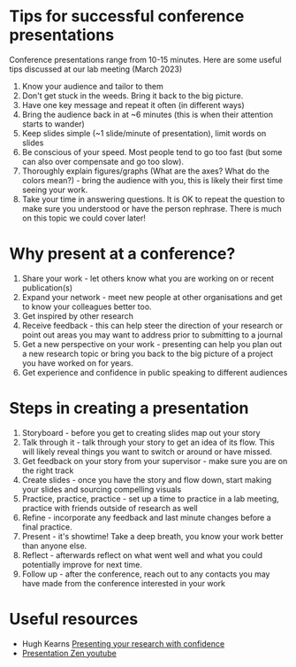 # Tips for successful conference presentations

Conference presentations range from 10-15 minutes. Here are some useful tips discussed at our lab meeting (March 2023)

1. Know your audience and tailor to them
2. Don't get stuck in the weeds. Bring it back to the big picture.
3. Have one key message and repeat it often (in different ways)
4. Bring the audience back in at ~6 minutes (this is when their attention starts to wander)
5. Keep slides simple (~1 slide/minute of presentation), limit words on slides
6. Be conscious of your speed. Most people tend to go too fast (but some can also over compensate and go too slow).
7. Thoroughly explain figures/graphs (What are the axes? What do the colors mean?) - bring the audience with you, this is likely their first time seeing your work.
8. Take your time in answering questions. It is OK to repeat the question to make sure you understood or have the person rephrase. There is much on this topic we could cover later!


# Why present at a conference?

1. Share your work - let others know what you are working on or recent publication(s)
2. Expand your network - meet new people at other organisations and get to know your colleagues better too.
3. Get inspired by other research
4. Receive feedback - this can help steer the direction of your research or point out areas you may want to address prior to submitting to a journal
5. Get a new perspective on your work - presenting can help you plan out a new research topic or bring you back to the big picture of a project you have worked on for years.
6. Get experience and confidence in public speaking to different audiences

# Steps in creating a presentation

1. Storyboard - before you get to creating slides map out your story
2. Talk through it - talk through your story to get an idea of its flow. This will likely reveal things you want to switch or around or have missed.
3. Get feedback on your story from your supervisor - make sure you are on the right track
3. Create slides - once you have the story and flow down, start making your slides and sourcing compelling visuals
4. Practice, practice, practice - set up a time to practice in a lab meeting, practice with friends outside of research as well
5. Refine - incorporate any feedback and last minute changes before a final practice.
6. Present - it's showtime! Take a deep breath, you know your work better than anyone else.
7. Reflect - afterwards reflect on what went well and what you could potentially improve for next time. 
8. Follow up - after the conference, reach out to any contacts you may have made from the conference interested in your work

# Useful resources

- Hugh Kearns [Presenting your research with confidence](https://media.oregonstate.edu/media/Presenting+Your+Research+with+Confidence+-+Hugh+Kearns+2014/0_itppug9m)
- [Presentation Zen youtube](https://www.youtube.com/watch?v=DZ2vtQCESpk)
